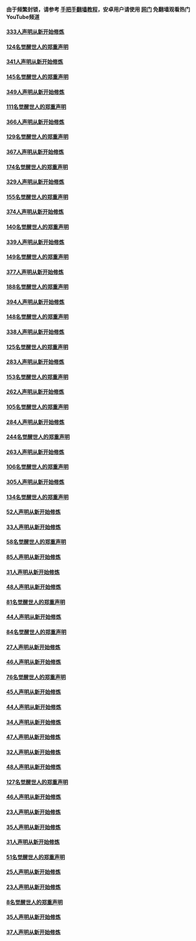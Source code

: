 #### 由于频繁封锁，请参考 [手把手翻墙教程](https://github.com/gfw-breaker/guides/wiki/)，安卓用户请使用 [网门](https://github.com/gfw-breaker/nogfw/blob/master/dl.md?t=07021700) 免翻墙观看热门YouTube频道 

#### [333人声明从新开始修炼](../pages/91/427525.md?t=07021700) 

#### [124名觉醒世人的郑重声明](../pages/91/427524.md?t=07021700) 

#### [341人声明从新开始修炼](../pages/91/427255.md?t=07021700) 

#### [145名觉醒世人的郑重声明](../pages/91/427254.md?t=07021700) 

#### [349人声明从新开始修炼](../pages/91/426969.md?t=07021700) 

#### [111名觉醒世人的郑重声明](../pages/91/426968.md?t=07021700) 

#### [366人声明从新开始修炼](../pages/91/426737.md?t=07021700) 

#### [129名觉醒世人的郑重声明](../pages/91/426736.md?t=07021700) 

#### [367人声明从新开始修炼](../pages/91/426421.md?t=07021700) 

#### [174名觉醒世人的郑重声明](../pages/91/426420.md?t=07021700) 

#### [329人声明从新开始修炼](../pages/91/426139.md?t=07021700) 

#### [155名觉醒世人的郑重声明](../pages/91/426138.md?t=07021700) 

#### [374人声明从新开始修炼](../pages/91/425811.md?t=07021700) 

#### [140名觉醒世人的郑重声明](../pages/91/425810.md?t=07021700) 

#### [339人声明从新开始修炼](../pages/91/425690.md?t=07021700) 

#### [149名觉醒世人的郑重声明](../pages/91/425689.md?t=07021700) 

#### [377人声明从新开始修炼](../pages/91/424867.md?t=07021700) 

#### [188名觉醒世人的郑重声明](../pages/91/424866.md?t=07021700) 

#### [394人声明从新开始修炼](../pages/91/423914.md?t=07021700) 

#### [148名觉醒世人的郑重声明](../pages/91/423913.md?t=07021700) 

#### [338人声明从新开始修炼](../pages/91/423540.md?t=07021700) 

#### [125名觉醒世人的郑重声明](../pages/91/423539.md?t=07021700) 

#### [283人声明从新开始修炼](../pages/91/423296.md?t=07021700) 

#### [153名觉醒世人的郑重声明](../pages/91/423295.md?t=07021700) 

#### [262人声明从新开始修炼](../pages/91/423004.md?t=07021700) 

#### [105名觉醒世人的郑重声明](../pages/91/423003.md?t=07021700) 

#### [284人声明从新开始修炼](../pages/91/422707.md?t=07021700) 

#### [244名觉醒世人的郑重声明](../pages/91/422706.md?t=07021700) 

#### [263人声明从新开始修炼](../pages/91/422553.md?t=07021700) 

#### [106名觉醒世人的郑重声明](../pages/91/422552.md?t=07021700) 

#### [305人声明从新开始修炼](../pages/91/422153.md?t=07021700) 

#### [134名觉醒世人的郑重声明](../pages/91/422152.md?t=07021700) 

#### [52人声明从新开始修炼](../pages/91/421846.md?t=07021700) 

#### [33人声明从新开始修炼](../pages/91/421804.md?t=07021700) 

#### [58名觉醒世人的郑重声明](../pages/91/421845.md?t=07021700) 

#### [85人声明从新开始修炼](../pages/91/421769.md?t=07021700) 

#### [31人声明从新开始修炼](../pages/91/421763.md?t=07021700) 

#### [48人声明从新开始修炼](../pages/91/421605.md?t=07021700) 

#### [81名觉醒世人的郑重声明](../pages/91/421656.md?t=07021700) 

#### [44人声明从新开始修炼](../pages/91/421544.md?t=07021700) 

#### [84名觉醒世人的郑重声明](../pages/91/421543.md?t=07021700) 

#### [27人声明从新开始修炼](../pages/91/421465.md?t=07021700) 

#### [46人声明从新开始修炼](../pages/91/421454.md?t=07021700) 

#### [76名觉醒世人的郑重声明](../pages/91/421453.md?t=07021700) 

#### [45人声明从新开始修炼](../pages/91/421452.md?t=07021700) 

#### [44人声明从新开始修炼](../pages/91/421422.md?t=07021700) 

#### [34人声明从新开始修炼](../pages/91/421322.md?t=07021700) 

#### [47人声明从新开始修炼](../pages/91/421264.md?t=07021700) 

#### [32人声明从新开始修炼](../pages/91/421225.md?t=07021700) 

#### [48人声明从新开始修炼](../pages/91/421202.md?t=07021700) 

#### [127名觉醒世人的郑重声明](../pages/91/421224.md?t=07021700) 

#### [46人声明从新开始修炼](../pages/91/421203.md?t=07021700) 

#### [23人声明从新开始修炼](../pages/91/421138.md?t=07021700) 

#### [35人声明从新开始修炼](../pages/91/421122.md?t=07021700) 

#### [31人声明从新开始修炼](../pages/91/421081.md?t=07021700) 

#### [51名觉醒世人的郑重声明](../pages/91/421080.md?t=07021700) 

#### [25人声明从新开始修炼](../pages/91/421020.md?t=07021700) 

#### [23人声明从新开始修炼](../pages/91/420884.md?t=07021700) 

#### [8名觉醒世人的郑重声明](../pages/91/420883.md?t=07021700) 

#### [35人声明从新开始修炼](../pages/91/420809.md?t=07021700) 

#### [37人声明从新开始修炼](../pages/91/420766.md?t=07021700) 

